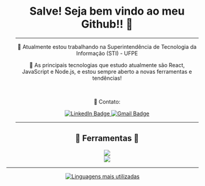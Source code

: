 <div id="user-content-toc">

<div align="center">
  <ul>
    <summary><h1 align="center">Salve! Seja bem vindo ao meu Github!! 👋</h1> </summary>
    
  -----
    
  <p>🔭 Atualmente estou trabalhando na Superintendência de Tecnologia da Informação (STI) - UFPE</p> 
  <p>🌱 As principais tecnologias que estudo atualmente são React, JavaScript e Node.js, e estou sempre aberto a novas ferramentas e tendências!</p> 
</br>

  <p>📱 Contato:</p>
  <a href="https://www.linkedin.com/in/emanuel-tavares-gomes/">
    <img src="https://img.shields.io/badge/LinkedIn-blue?style=for-the-badge&logo=linkedin&logoColor=white" alt="LinkedIn Badge"/>
  </a>
  <a href="mailto: emanuelvtsg221@gmail.com">
    <img src="https://img.shields.io/badge/Gmail-red?style=for-the-badge&logo=gmail&logoColor=white" alt="Gmail Badge"/>
  </a>


  
-----

<summary><h2 align="center"> 🚀 Ferramentas 🚀</h2> </summary>
<p align="center">
  <a href="https://skillicons.dev">
    <img src="https://skillicons.dev/icons?i=git,github,python,vscode,javascript,react,html,css,tailwind"/> <br/>
    <img src="https://skillicons.dev/icons?i=figma,docker,next,mysql" />
  </a>
</p>
    </ul>
</div>
  



<div align="center">
  
-----


  [![Linguagens mais utilizadas](https://github-readme-stats.vercel.app/api/top-langs/?username=Emanuelvtsg&layout=donut)](https://github.com/Emanuelvtsg/github-readme-stats)
  
</ul>
</div>
